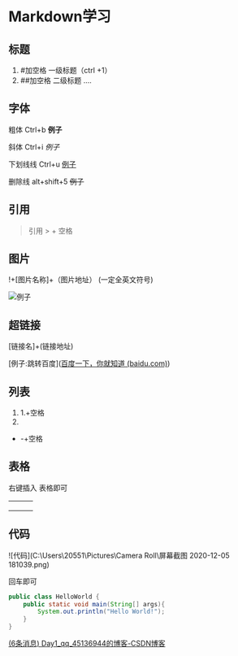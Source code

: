 # Markdown学习

## 标题

1. #加空格  一级标题（ctrl  +1）
2. ##加空格 二级标题 ....

## 字体

粗体 Ctrl+b  **例子**

斜体 Ctrl+i *例子*

下划线线 Ctrl+u <u>例子</u>

删除线 alt+shift+5  ~~例子~~

## 引用

> 引用 > + 空格

## 图片

!+[图片名称]+（图片地址）  (一定全英文符号)

![例子]()

## 超链接

[链接名]+(链接地址)

[例子:跳转百度]([百度一下，你就知道 (baidu.com)](https://www.baidu.com/))

## 列表

1. 1.+空格
2.   

- -+空格

## 表格

右键插入 表格即可

|      |      |      |
| ---- | ---- | ---- |
|      |      |      |
|      |      |      |
|      |      |      |

## 代码

![代码](C:\Users\20551\Pictures\Camera Roll\屏幕截图 2020-12-05 181039.png)

回车即可

```java
public class HelloWorld {
    public static void main(String[] args){
        System.out.println("Hello World!");
    }
}
```

[(6条消息) Day1_qq_45136944的博客-CSDN博客](https://blog.csdn.net/qq_45136944/article/details/110705645)